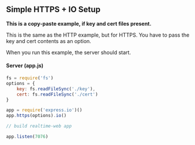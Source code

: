 ## Simple HTTPS + IO Setup

__This is a copy-paste example, if key and cert files present.__ 

This is the same as the HTTP example, but for HTTPS.  You have to pass the key and cert contents as an option.

When you run this example, the server should start.

#### Server (app.js)

```js
fs = require('fs')
options = {
    key: fs.readFileSync('./key'),
    cert: fs.readFileSync('./cert')
}

app = require('express.io')()
app.https(options).io()

// build realtime-web app

app.listen(7076)
```

